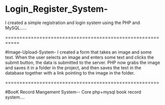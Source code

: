 # Login_Register_System-
 I created a simple registration and login system using the PHP and MySQL.....

===========================================================

#Image-Upload-System-
I created a form that takes an image and some text. When the user selects an image and enters some text and clicks the submit button, the data is submitted to the server. PHP now grabs the image and saves it in a folder in the project, and then saves the text in the database together with a link pointing to the image in the folder.

======================================================

#BooK Record Mangement System--
Core php+mysql book record system....
